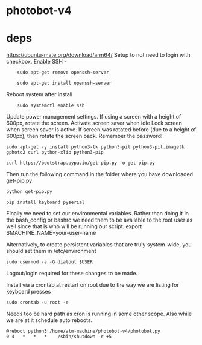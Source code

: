 # photobot-v4

# deps
https://ubuntu-mate.org/download/arm64/ 
Setup to not need to login with checkbox.
Enable SSH - 
```
    sudo apt-get remove openssh-server
```
```
    sudo apt-get install openssh-server
```
Reboot system after install
```
    sudo systemctl enable ssh
```
Update power management settings.
If using a screen with a height of 600px, rotate the screen.
Activate screen saver when idle
Lock screen when screen saver is active.
If screen was rotated before (due to a height of 600px), then rotate the screen back.
Remember the password!
```
sudo apt-get -y install python3-tk python3-pil python3-pil.imagetk gphoto2 curl python-xlib python3-pip
```
```
curl https://bootstrap.pypa.io/get-pip.py -o get-pip.py
```
Then run the following command in the folder where you have downloaded get-pip.py:
```
python get-pip.py
```
```
pip install keyboard pyserial
```
Finally we need to set our environmental variables. Rather than doing it in the bash_config or bashrc we need them to be available to the root user as well since that is who will be running our script.
export $MACHINE_NAME=your-user-name

Alternatively, to create persistent variables that are truly system-wide, you should set them in /etc/environment
```
sudo usermod -a -G dialout $USER
```
Logout/login required for these changes to be made.


Install via a crontab at restart on root due to the way we are listing for keyboard presses
```
sudo crontab -u root -e
```

Needs too be hard path as cron is running in some other scope. Also while we are at it schedule auto reboots.

```
@reboot python3 /home/atm-machine/photobot-v4/photobot.py 
0 4   *   *   *    /sbin/shutdown -r +5
```

